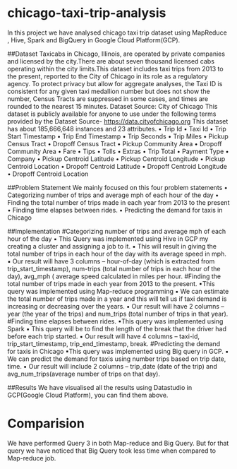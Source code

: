 # chicago-taxi-trip-analysis
In this project we have analysed chicago taxi trip dataset using MapReduce , Hive, Spark and BigQuery in Google Cloud Platform(GCP).

##Dataset
Taxicabs in Chicago, Illinois, are operated by private companies and licensed by the city.There are about seven thousand licensed cabs operating within the city limits.This dataset  includes taxi trips from 2013 to the present, reported to the City of Chicago in its role as a regulatory agency. To protect privacy but allow for aggregate analyses, the Taxi ID is consistent for any given taxi medallion number but does not show the number, Census Tracts are suppressed in some cases, and times are rounded to the nearest 15 minutes.
Dataset Source: City of Chicago
This dataset is publicly available for anyone to use under the following terms provided by the Dataset Source-
https://data.cityofchicago.org
This dataset has about 185,666,648 instances and 23 attributes.
• Trip Id
• Taxi Id
• Trip Start Timestamp
• Trip End Timestamp
• Trip Seconds
• Trip Miles
• Pickup Census Tract
• Dropoff Census Tract
• Pickup Community Area
• Dropoff Community Area
• Fare
• Tips
• Tolls
• Extras
• Trip Total
• Payment Type
• Company
• Pickup Centroid Latitude
• Pickup Centroid Longitude
• Pickup Centroid Location
• Dropoff Centroid Latitude
• Dropoff Centroid Longitude
• Dropoff Centroid Location

##Problem Statement
We mainly focused on this four problem statements
• Categorizing number of trips and average mph of each hour of the day
• Finding the total number of trips made in each year from 2013 to the present
• Finding time elapses between rides.
• Predicting the demand for taxis in Chicago

##Implementation
#Categorizing number of trips and average mph of each hour of the day 
▪ This Query was implemented using Hive in GCP my creating a cluster and assigning a job to it.
▪ This will result in giving the total number of trips in each hour of the day
with its average speed in mph.
▪ Our result will have 3 columns – hour-of-day (which is extracted from
trip_start_timestamp), num-trips (total number of trips in each hour of the
day), avg_mph ( average speed calculated in miles per hour.
#Finding the total number of trips made in each year from 2013 to the present.
▪This query was implemented using Map-reduce programming
▪ We can estimate the total number of trips made in a year and this will tell
us if taxi demand is increasing or decreasing over the years.
▪ Our result will have 2 columns – year (the year of the trips) and num_trips
(total number of trips in that year).
#Finding time elapses between rides.
▪This query was implemented using Spark
▪ This query will be to find the length of the break that the driver had before
each trip started.
▪ Our result will have 4 columns – taxi-id, trip_start_timestamp,
trip_end_timestamp, break.
#Predicting the demand for taxis in Chicago
▪This query was implemented using Big query in GCP.
▪ We can predict the demand for taxis using number trips based on trip date,
time.
▪ Our result will include 2 columns – trip_date (date of the trip) and
avg_num_trips(average number of trips on that day).

##Results
We have visualised all the results using Datastudio in GCP(Google Cloud Platform), you can find them above.
# Comparision
We have performed Query 3 in both Map-reduce and Big Query. But for that query we have noticed that Big Query took less time when compared to Map-reduce job.


